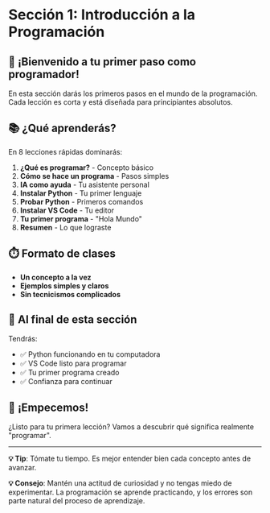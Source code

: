 # Sección 1: Introducción a la Programación

## 🎯 ¡Bienvenido a tu primer paso como programador!

En esta sección darás los primeros pasos en el mundo de la programación. Cada lección es corta y está diseñada para principiantes absolutos.

## 📚 ¿Qué aprenderás?

En 8 lecciones rápidas dominarás:

1. **¿Qué es programar?** - Concepto básico
2. **Cómo se hace un programa** - Pasos simples
3. **IA como ayuda** - Tu asistente personal
4. **Instalar Python** - Tu primer lenguaje
5. **Probar Python** - Primeros comandos
6. **Instalar VS Code** - Tu editor
7. **Tu primer programa** - "Hola Mundo"
8. **Resumen** - Lo que lograste

## ⏱️ Formato de clases

- **Un concepto a la vez**
- **Ejemplos simples y claros**
- **Sin tecnicismos complicados**

## 🎯 Al final de esta sección

Tendrás:

- ✅ Python funcionando en tu computadora
- ✅ VS Code listo para programar
- ✅ Tu primer programa creado
- ✅ Confianza para continuar

## 🚀 ¡Empecemos!

¿Listo para tu primera lección? Vamos a descubrir qué significa realmente "programar".

---

**💡 Tip**: Tómate tu tiempo. Es mejor entender bien cada concepto antes de avanzar.

**💡 Consejo**: Mantén una actitud de curiosidad y no tengas miedo de experimentar. La programación se aprende practicando, y los errores son parte natural del proceso de aprendizaje.
